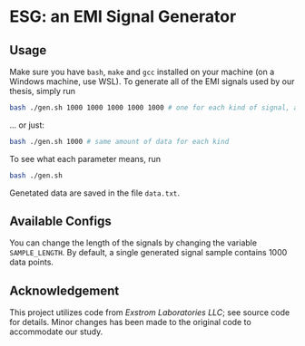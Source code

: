 # ESG: an EMI Signal Generator

## Usage

Make sure you have `bash`, `make` and `gcc` installed on your machine (on a Windows machine, use WSL). To generate all of the EMI signals used by our thesis, simply run

```bash
bash ./gen.sh 1000 1000 1000 1000 1000 # one for each kind of signal, assigns how many data points you want for that kind
```

... or just:

```bash
bash ./gen.sh 1000 # same amount of data for each kind
```

To see what each parameter means, run

```bash
bash ./gen.sh
```

Genetated data are saved in the file `data.txt`.

## Available Configs

You can change the length of the signals by changing the variable `SAMPLE_LENGTH`. By default, a single generated signal sample contains 1000 data points.

## Acknowledgement

This project utilizes code from *Exstrom Laboratories LLC*; see source code for details. Minor changes has been made to the original code to accommodate our study.
